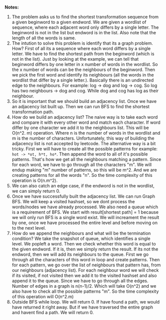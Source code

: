 **Notes:**

1. The problem asks us to find the shortest transformation sequence from a given beginword to a given endword. We are given a wordlist of sequence, where each adjacent word only differs by a single letter. The beginword is not in the list but endword is in the list. Also note that the length of all the words is same.
2. The intution to solve this problem is identify that its a graph problem. How? First of all its a sequence where each word differs by a single letter. We have to find the shortest path from the beginword (which is not in the list). Just by looking at the example, we can tell that beginword differs by one letter in x number of words in the wordlist. So the x number of words can be the neighbours of the beginword. Then we pick the first word and identify its neighbours (all the words in the wordlist that differ by a single letter.). Basically there is an undirected edge to the neighbours. For example:  log -> dog and log -> cog. So log has two neighbours -> dog and cog. While dog and cog has log as their neighbour.
3. So it is important that we should build an adjacency list. Once we have an adjacency list built up. Then we can run BFS to find the shortest transformation path.
4. How do we build an adjacency list? The naive way is to take each word and compare it with every other word and match each character. If word differ by one character we add it to the neighbours list. This will be O(n^2. m) operation. Where n is the number of words in the wordlist and m is the  number of characters. Unfortunately, this way of building the adjacency list is not accepted by leetcode. The alternative way is a bit tricky. First we will have to create all the possible patterns for example: `hot -> *ot, h*t, ho*`. Then append the word to all of it's possible patterns. That's how we get all the neighbours matching a pattern. Since for each word, we have to go through all the characters "m". We will endup making "m" number of patterns, so this will be m^2. And we are creating patterns for all the words "n". So the time complexity of this operation is O(n.m^2).
5. We can also catch an edge case, if the endword is not in the wordlist, we can simply return 0.
6. Once we have successfully built the adjacency list. We can run Graph BFS. We will keep a visited hashset, so we dont process the words/nodes we have already processed. We also need a queue which is a requirement of BFS. We start with result[shortest path] = 1 because we will only run BFS is a single word exist. We will increament the result by one, once we have processed the entire level and before moving on to the next level.
7. How do we append the neighbours and what will be the termination condition? We take the snapshot of queue, which identifies a single level. We popleft a word. Then we check whether this word is equal to the given endword. If it is, then we simply return the result. If its not the endword, then we will add its neighbours to the queue. First we go through all the characters of this word in loop and create patterns. Then for each pattern, we go over the list of neighbours that pattern has, from our neighbours (adjacency list). For each neighbour word we will check if its visited, if not visited then we add it to the visited hashset and also append it to the queue. Since we have to go through all the edges. Number of edges in a graph is n(n-1)/2. Which will take O(n^2) and we also have to check all the possible patterns "m". So the time complexity of this operation will O(n^2.m)
8. Outside BFS while loop. We will return 0. If have found a path, we would have returned it right away. But if we have traversed the entire graph and havent find a path. We will return 0.
